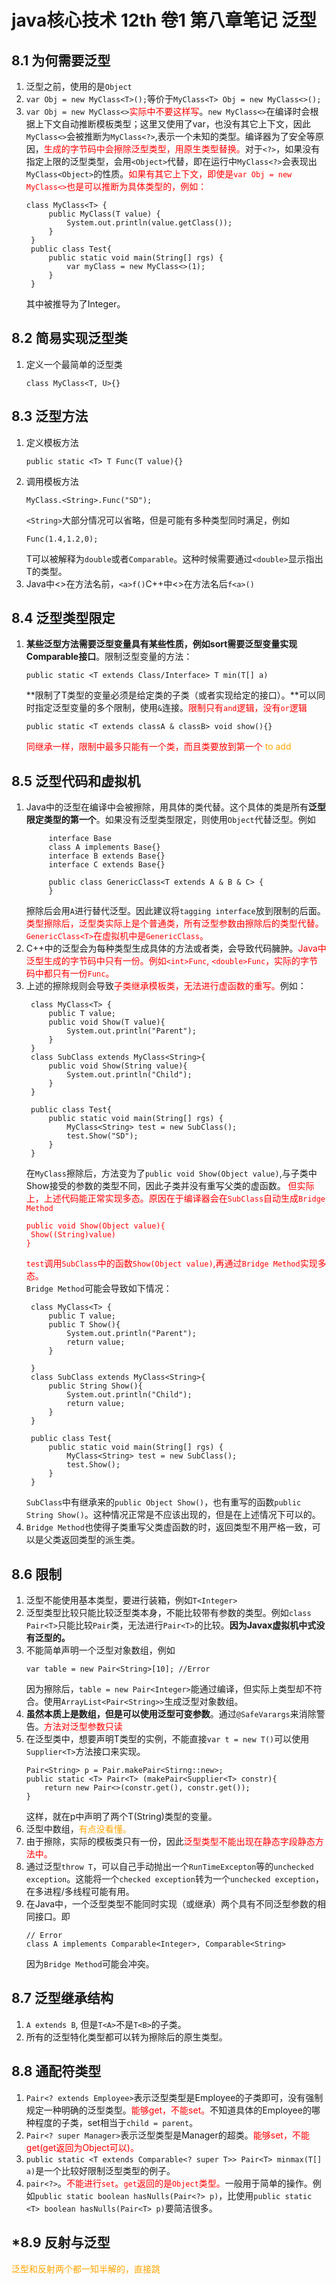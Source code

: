 # java核心技术 12th 卷1  第八章笔记 泛型

## 8.1 为何需要泛型
1. 泛型之前，使用的是`Object`
2. `var Obj = new MyClass<T>();`等价于`MyClass<T> Obj = new MyClass<>();`
3. `var Obj = new MyClass<>`<font color = "red">实际中不要这样写</font>。`new MyClass<>`在编译时会根据上下文自动推断模板类型；这里又使用了var，也没有其它上下文，因此`MyClass<>`会被推断为`MyClass<?>`,表示一个未知的类型。编译器为了安全等原因，<font color = "red">生成的字节码中会擦除泛型类型，用原生类型替换。</font>对于`<?>`，如果没有指定上限的泛型类型，会用`<Object>`代替，即在运行中`MyClass<?>`会表现出`MyClass<Object>`的性质。<font color = "red">如果有其它上下文，即使是`var Obj = new MyClass<>`也是可以推断为具体类型的，例如：</font>
   ```
   class MyClass<T> {
        public MyClass(T value) {
            System.out.println(value.getClass());
        }
    }
    public class Test{
        public static void main(String[] rgs) {
            var myClass = new MyClass<>(1);
        }
    }   
   ```
   其中<T>被推导为了Integer。
   

## 8.2 简易实现泛型类
1. 定义一个最简单的泛型类
   ```
   class MyClass<T, U>{}
   ```

## 8.3 泛型方法
1. 定义模板方法
   ```
   public static <T> T Func(T value){}
   ```
2. 调用模板方法
   ```
   MyClass.<String>.Func("SD");
   ```
   `<String>`大部分情况可以省略，但是可能有多种类型同时满足，例如
   ```
   Func(1.4,1.2,0);
   ```
   T可以被解释为`double`或者`Comparable`。这种时候需要通过`<double>`显示指出T的类型。
3. Java中<>在方法名前，`<a>f()`C++中<>在方法名后`f<a>()`

## 8.4 泛型类型限定
1. **某些泛型方法需要泛型变量具有某些性质，例如sort需要泛型变量实现Comparable接口**。限制泛型变量的方法：
   ```
   public static <T extends Class/Interface> T min(T[] a)
   ```
   **限制了T类型的变量必须是给定类的子类（或者实现给定的接口）。**可以同时指定泛型变量的多个限制，使用`&`连接。<font color = "red">限制只有`and`逻辑，没有`or`逻辑</font>
   ```
   public static <T extends classA & classB> void show(){} 
   ```
    <font color = "red">同继承一样，限制中最多只能有一个类，而且类要放到第一个</font>
   <font color = "orange">to add</font>

## 8.5 泛型代码和虚拟机
1. Java中的泛型在编译中会被擦除，用具体的类代替。这个具体的类是所有**泛型限定类型的第一个**。如果没有泛型类型限定，则使用`Object`代替泛型。例如
   ```
        interface Base
        class A implements Base{}
        interface B extends Base{}
        interface C extends Base{}

        public class GenericClass<T extends A & B & C> {
        }
   ```
   擦除后会用`A`进行替代泛型。因此建议将`tagging interface`放到限制的后面。<font color = "red">类型擦除后，泛型类实际上是个普通类，所有泛型参数由擦除后的类型代替。`GenericClass<T>`在虚拟机中是`GenericClass`。</font>
2. C++中的泛型会为每种类型生成具体的方法或者类，会导致代码臃肿。<font color = "red">Java中泛型生成的字节码中只有一份。例如`<int>Func`, `<double>Func`，实际的字节码中都只有一份`Func`。</font>
3. 上述的擦除规则会导致<font color = "red">子类继承模板类，无法进行虚函数的重写。</font>例如：
   ```
    class MyClass<T> {
        public T value;
        public void Show(T value){
            System.out.println("Parent");
        }
    }
    class SubClass extends MyClass<String>{
        public void Show(String value){
            System.out.println("Child");
        }
    }

    public class Test{
        public static void main(String[] rgs) {
            MyClass<String> test = new SubClass();
            test.Show("SD");
        }
    }
   ```
   在`MyClass`擦除后，方法变为了`public void Show(Object value)`,与子类中Show接受的参数的类型不同，因此子类并没有重写父类的虚函数。
   <font color = "red">但实际上，上述代码能正常实现多态。原因在于编译器会在`SubClass`自动生成`Bridge Method`
   ```
   public void Show(Object value){
    Show((String)value)
   }
   ```
   `test`调用`SubClass`中的函数`Show(Object value)`,再通过`Bridge Method`实现多态。
   </font>
   <br>
   `Bridge Method`可能会导致如下情况：
   ```
    class MyClass<T> {
        public T value;
        public T Show(){
            System.out.println("Parent");
            return value;
        }

    }
    class SubClass extends MyClass<String>{
        public String Show(){
            System.out.println("Child");
            return value;
        }
    }

    public class Test{
        public static void main(String[] rgs) {
            MyClass<String> test = new SubClass();
            test.Show();
        }
    }
   ```
   `SubClass`中有继承来的`public Object Show()`，也有重写的函数`public String Show()`。这种情况正常是不应该出现的，但是在上述情况下可以的。
4. `Bridge Method`也使得子类重写父类虚函数的时，返回类型不用严格一致，可以是父类返回类型的派生类。

## 8.6 限制
1. 泛型不能使用基本类型，要进行装箱，例如`T<Integer>` 
2. 泛型类型比较只能比较泛型类本身，不能比较带有参数的类型。例如`class Pair<T>`只能比较`Pair`类，无法进行`Pair<T>`的比较。**因为Javax虚拟机中式没有泛型的。**
3. 不能简单声明一个泛型对象数组，例如
   ```
   var table = new Pair<String>[10]; //Error
   ```
   因为擦除后，`table = new Pair<Integer>`能通过编译，但实际上类型却不符合。使用`ArrayList<Pair<String>>`生成泛型对象数组。
4. **虽然本质上是数组，但是可以使用泛型可变参数**。通过`@SafeVarargs`来消除警告。<font color = "red">方法对泛型参数只读</font>
5. 在泛型类中，想要声明T类型的实例，不能直接`var t = new T()`可以使用`Supplier<T>`方法接口来实现。
    ```
    Pair<String> p = Pair.makePair<Stirng::new>;
    public static <T> Pair<T> (makePair<Supplier<T> constr){
        return new Pair<>(constr.get(), constr.get());
    }
    ```
    这样，就在p中声明了两个T(String)类型的变量。
6. 泛型中数组，<font color = "orange">有点没看懂。</font>
7. 由于擦除，实际的模板类只有一份，因此<font color = "red">泛型类型不能出现在静态字段静态方法中。</font>
8. 通过泛型`throw T`，可以自己手动抛出一个`RunTimeExcepton`等的`unchecked exception`。这能将一个`checked exception`转为一个`unchecked exception`，在多进程/多线程可能有用。
9. 在Java中，一个泛型类型不能同时实现（或继承）两个具有不同泛型参数的相同接口。即
    ```
    // Error
    class A implements Comparable<Integer>, Comparable<String>
    ```
    因为`Bridge Method`可能会冲突。

## 8.7 泛型继承结构
1. `A extends B`, 但是`T<A>`不是`T<B>`的子类。
2. 所有的泛型特化类型都可以转为擦除后的原生类型。

## 8.8 通配符类型
1. `Pair<? extends Employee>`表示泛型类型是Employee的子类即可，没有强制规定一种明确的泛型类型。<font color = "red">能够get，不能set。</font>不知道具体的Employee的哪种程度的子类，set相当于`child = parent`。
2. `Pair<? super Manager>`表示泛型类型是Manager的超类。<font color = "red">能够set，不能get(get返回为Object可以)。</font>
3. `public static <T extends Comparable<? super T>> Pair<T> minmax(T[] a)`是一个比较好限制泛型类型的例子。
4. `pair<?>`。<font color = "red">不能进行`set`。`get`返回的是`Object`类型。</font>一般用于简单的操作。例如`public static boolean hasNulls(Pair<?> p)`，比使用`public static <T> boolean hasNulls(Pair<T> p)`要简洁很多。

## *8.9 反射与泛型
<font color = "orange">泛型和反射两个都一知半解的，直接跳</font>